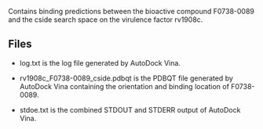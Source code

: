 Contains binding predictions between the bioactive compound F0738-0089 and the cside search space on the virulence factor rv1908c.

## Files

- log.txt is the log file generated by AutoDock Vina.

- rv1908c_F0738-0089_cside.pdbqt is the PDBQT file generated by AutoDock Vina containing the orientation and binding location of F0738-0089.

- stdoe.txt is the combined STDOUT and STDERR output of AutoDock Vina.

